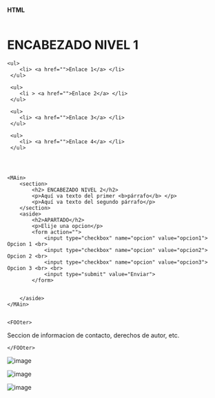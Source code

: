 ****HTML****

<!DOCTYPE html>
<html lang="en">
<head>
    <meta charset="UTF-8">
    <meta http-equiv="X-UA-Compatible" content="IE=edge">
    <meta name="viewport" content="width=device-width, initial-scale=1.0">
    <title>Evaluacion</title>
</head>
<body>
    <HEader></HEader>
    <H1>ENCABEZADO NIVEL 1</H1>

    <ul>
        <li> <a href="">Enlace 1</a> </li>
     </ul>

     <ul>
        <li > <a href="">Enlace 2</a> </li>
     </ul>

     <ul>
        <li> <a href="">Enlace 3</a> </li>
     </ul>

     <ul>
        <li> <a href="">Enlace 4</a> </li>
     </ul>

     
  
  
    <MAin>
        <section>
            <h2> ENCABEZADO NIVEL 2</h2>
            <p>Aquí va texto del primer <b>párrafo</b> </p>
            <p>Aquí va texto del segundo párrafo</p>
        </section>
        <aside> 
            <h2>APARTADO</h2>
            <p>Elije una opcion</p>
            <form action="">
                <input type="checkbox" name="opcion" value="opcion1"> Opcion 1 <br>
                <input type="checkbox" name="opcion" value="opcion2"> Opcion 2 <br>
                <input type="checkbox" name="opcion" value="opcion3"> Opcion 3 <br> <br>
                <input type="submit" value="Enviar">
            </form>

            
        </aside>
    </MAin>


    <FOOter>

<p> 
    Seccion de informacion de contacto, derechos de autor, etc.
</p>

    </FOOter>



</body>
</html>

![image](https://user-images.githubusercontent.com/61428623/205468274-f92f8cb2-b506-43b3-8bee-2f5a23df2e25.png)

![image](https://user-images.githubusercontent.com/61428623/205468285-2f1d2a50-8f62-4c32-bf29-5a40018f45a2.png)


![image](https://user-images.githubusercontent.com/61428623/205468294-14da5469-65ab-41b2-a280-3f658fa313ef.png)

